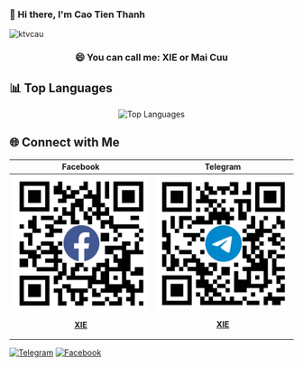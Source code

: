 ### 👋 Hi there, I'm Cao Tien Thanh

<p align="left"> <img src="https://komarev.com/ghpvc/?username=ktvcau&label=Views&color=blue&style=plastic" alt="ktvcau" /> </p>

<h3 align="center">😄 You can call me: XIE or Mai Cuu</h3>

## 📊 Top Languages

<div align="center">
  <img src="https://github-readme-stats.vercel.app/api/top-langs/?username=ktvcau&theme=radical&hide_border=false&layout=compact" alt="Top Languages" />
</div>

## 🌐 Connect with Me

| Facebook | Telegram |
| :---: | :---: |
| [![image](https://raw.githubusercontent.com/ktvcau/ktvcau/main/qr_xie2.png)](https://www.facebook.com/nguyrn.xie) <p><b><a href="https://www.facebook.com/nguyrn.xie">XIE</a></b></p> | [![image](https://raw.githubusercontent.com/ktvcau/ktvcau/main/qr_xie1.png)](https://t.me/ktvcau) <p><b><a href="https://t.me/ktvcau">XIE</a></b></p> |

[![Telegram](https://img.shields.io/badge/Telegram-2CA5E0?style=for-the-badge&logo=telegram&logoColor=white)](https://t.me/ktvcau)
[![Facebook](https://img.shields.io/badge/Facebook-%231877F2.svg?style=for-the-badge&logo=Facebook&logoColor=white)](https://facebook.com/nguyrn.xie)
